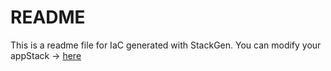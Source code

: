 # README
This is a readme file for IaC generated with StackGen.
You can modify your appStack -> [here](http://main.dev.stackgen.com/appstacks/ff343abf-293b-4df6-8845-d5a09d19fff2)
